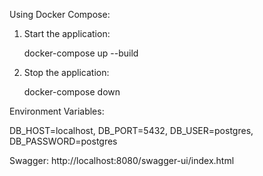 Using Docker Compose:
1. Start the application:
   
   docker-compose up --build
   
3. Stop the application:
   
   docker-compose down

Environment Variables:

DB_HOST=localhost,
DB_PORT=5432,
DB_USER=postgres,
DB_PASSWORD=postgres

Swagger:
http://localhost:8080/swagger-ui/index.html
